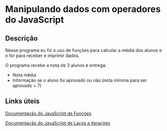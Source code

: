 # Manipulando dados com operadores do JavaScript

## Descrição
Nesse programa eu fiz o uso de funções para calcular a média dos alunos e o for para receber e imprimir dados.

O programa recebe a nota de 3 alunos e entrega:

 - Nota média
 - Informação se o aluno foi aprovado ou não (nota mínima para ser aprovado = 7)

 ## Links úteis

 [Documentação do JavaScript de Funções](https://developer.mozilla.org/pt-BR/docs/Web/JavaScript/Reference/Functions)
 
 [Documentação do JavaScript de Laços e iterações](https://developer.mozilla.org/pt-BR/docs/Web/JavaScript/Guide/Loops_and_iteration)

